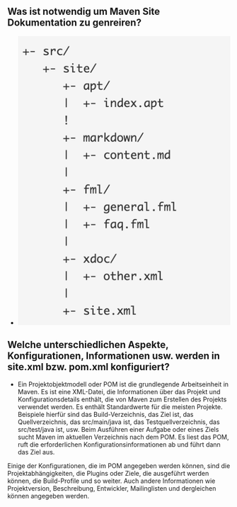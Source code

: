 ## Was ist notwendig um Maven Site Dokumentation zu genreiren?
- ![Mvn](resources/images/mvn.png)

## Welche unterschiedlichen Aspekte, Konfigurationen, Informationen usw. werden in site.xml bzw. pom.xml konfiguriert?
- Ein Projektobjektmodell oder POM ist die grundlegende Arbeitseinheit in Maven. Es ist eine XML-Datei, die Informationen über das Projekt und Konfigurationsdetails enthält, die von Maven zum Erstellen des Projekts verwendet werden. Es enthält Standardwerte für die meisten Projekte. Beispiele hierfür sind das Build-Verzeichnis, das Ziel ist, das Quellverzeichnis, das src/main/java ist, das Testquellverzeichnis, das src/test/java ist, usw. Beim Ausführen einer Aufgabe oder eines Ziels sucht Maven im aktuellen Verzeichnis nach dem POM. Es liest das POM, ruft die erforderlichen Konfigurationsinformationen ab und führt dann das Ziel aus.

Einige der Konfigurationen, die im POM angegeben werden können, sind die Projektabhängigkeiten, die Plugins oder Ziele, die ausgeführt werden können, die Build-Profile und so weiter. Auch andere Informationen wie Projektversion, Beschreibung, Entwickler, Mailinglisten und dergleichen können angegeben werden.
